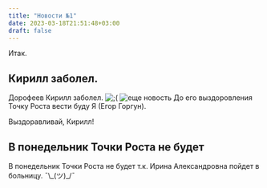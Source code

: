 ```yaml
---
title: "Новости №1"
date: 2023-03-18T21:51:48+03:00
draft: false
---
```


Итак.

## Кирилл заболел.
Дорофеев Кирилл заболел.
![;(](/blog/2.png)
![еще новость](/blog/1.png)
До его выздоровления Точку Роста вести буду Я (Егор Горгун).

Выздоравливай, Кирилл!

## В понедельник Точки Роста не будет
В понедельник Точки Роста не будет т.к. Ирина Александровна пойдет в больницу. ¯\\\_(ツ)\_/¯
